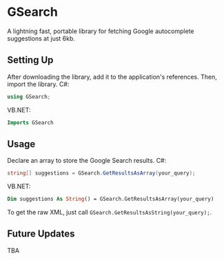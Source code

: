 # GSearch
A lightning fast, portable library for fetching Google autocomplete suggestions at just 6kb.

## Setting Up
After downloading the library, add it to the application's references.
Then, import the library.
C#:
```csharp
using GSearch;
```

VB.NET:
```vb
Imports GSearch
```

## Usage
Declare an array to store the Google Search results.
C#:
```csharp
string[] suggestions = GSearch.GetResultsAsArray(your_query);
```
VB.NET:
```vb
Dim suggestions As String() = GSearch.GetResultsAsArray(your_query)
```

To get the raw XML, just call `GSearch.GetResultsAsString(your_query);`.

## Future Updates
TBA

